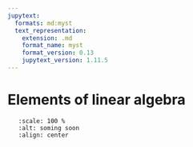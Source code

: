 ```yaml
---
jupytext:
  formats: md:myst
  text_representation:
    extension: .md
    format_name: myst
    format_version: 0.13
    jupytext_version: 1.11.5
---
```


# Elements of linear algebra

```{image} _static/img/coming_soon.png
   :scale: 100 %
   :alt: soming soon
   :align: center

